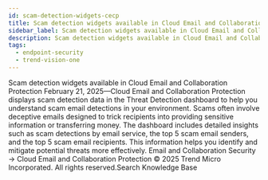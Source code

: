 ```yaml
---
id: scam-detection-widgets-cecp
title: Scam detection widgets available in Cloud Email and Collaboration Protection
sidebar_label: Scam detection widgets available in Cloud Email and Collaboration Protection
description: Scam detection widgets available in Cloud Email and Collaboration Protection
tags:
  - endpoint-security
  - trend-vision-one
---
```


 Scam detection widgets available in Cloud Email and Collaboration Protection February 21, 2025—Cloud Email and Collaboration Protection displays scam detection data in the Threat Detection dashboard to help you understand scam email detections in your environment. Scams often involve deceptive emails designed to trick recipients into providing sensitive information or transferring money. The dashboard includes detailed insights such as scam detections by email service, the top 5 scam email senders, and the top 5 scam email recipients. This information helps you identify and mitigate potential threats more effectively. Email and Collaboration Security → Cloud Email and Collaboration Protection © 2025 Trend Micro Incorporated. All rights reserved.Search Knowledge Base